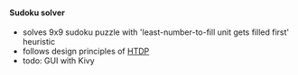 #### Sudoku solver 

* solves 9x9 sudoku puzzle with 'least-number-to-fill unit gets filled first' heuristic
* follows design principles of [HTDP](http://htdp.org)
* todo: GUI with Kivy
